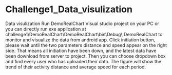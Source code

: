 # Challenge1_Data_visulization
Data visulization
Run DemoRealChart Visual studio project on your PC or you can directly run exe application at challenge1\DemoRealChart\DemoRealChart\bin\Debug\ DemoRealChart to monitor and visualize the data from android app.
Click initiation button, please wait until the two parameters distance and speed appear on the right side. That means all initiation have been down, and the latest data have been download from server to project. 
Then you can choose dropdown box and find every user who has uploaded their data. The figure will show the trend of their activity distance and average speed for each period.
